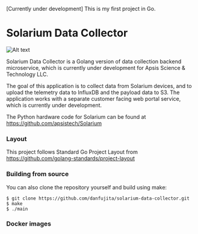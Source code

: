 [Currently under development] This is my first project in Go. 

Solarium Data Collector
======
![Alt text](https://github.com/danfujita/solarium-golang/blob/master/web/public/logo.png)


Solarium Data Collector is a Golang version of data collection backend microservice, which is currently under development for Apsis Science & Technology LLC. 

The goal of this application is to collect data from Solarium devices, and to upload the telemetry data to InfluxDB and the payload data to S3. 
The application works with a separate customer facing web portal service, which is currently under development. 

The Python hardware code for Solarium can be found at https://github.com/apsistech/Solarium

### Layout
This project follows Standard Go Project Layout from https://github.com/golang-standards/project-layout

### Building from source

You can also clone the repository yourself and build using make:

    $ git clone https://github.com/danfujita/solarium-data-collector.git
    $ make
    $ ./main

### Docker images


